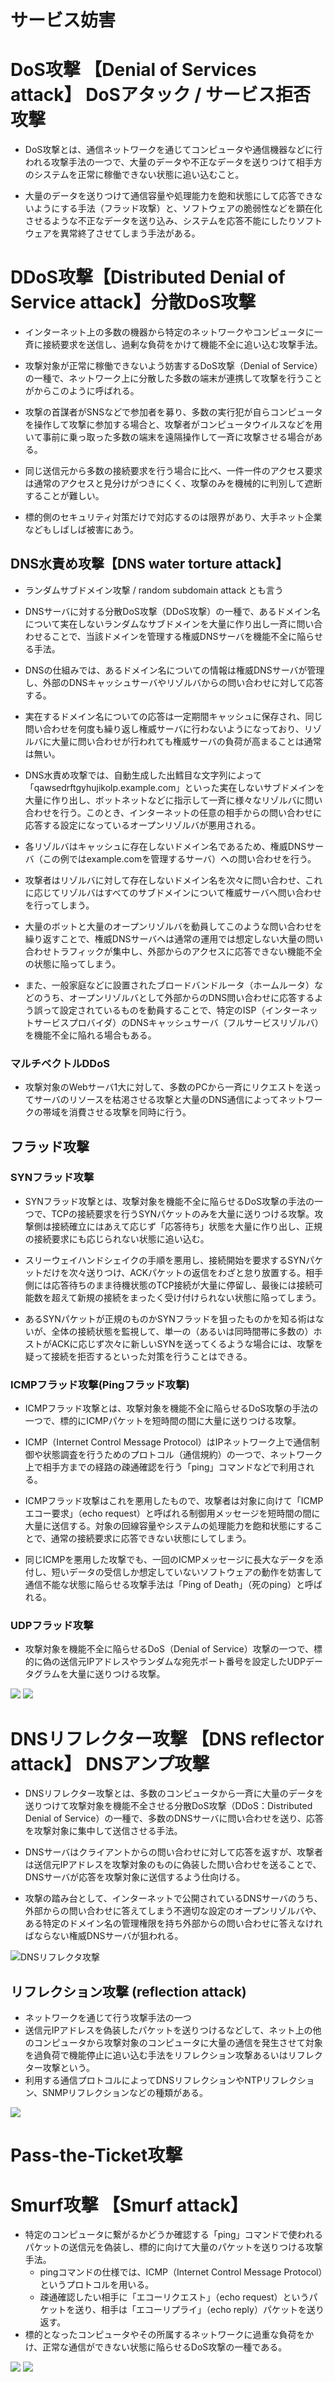 # サービス妨害
# DoS攻撃 【Denial of Services attack】 DoSアタック / サービス拒否攻撃
- DoS攻撃とは、通信ネットワークを通じてコンピュータや通信機器などに行われる攻撃手法の一つで、大量のデータや不正なデータを送りつけて相手方のシステムを正常に稼働できない状態に追い込むこと。  

- 大量のデータを送りつけて通信容量や処理能力を飽和状態にして応答できないようにする手法（フラッド攻撃）と、ソフトウェアの脆弱性などを顕在化させるような不正なデータを送り込み、システムを応答不能にしたりソフトウェアを異常終了させてしまう手法がある。


# DDoS攻撃【Distributed Denial of Service attack】分散DoS攻撃
- インターネット上の多数の機器から特定のネットワークやコンピュータに一斉に接続要求を送信し、過剰な負荷をかけて機能不全に追い込む攻撃手法。
- 攻撃対象が正常に稼働できないよう妨害するDoS攻撃（Denial of Service）の一種で、ネットワーク上に分散した多数の端末が連携して攻撃を行うことがからこのように呼ばれる。
- 攻撃の首謀者がSNSなどで参加者を募り、多数の実行犯が自らコンピュータを操作して攻撃に参加する場合と、攻撃者がコンピュータウイルスなどを用いて事前に乗っ取った多数の端末を遠隔操作して一斉に攻撃させる場合がある。

- 同じ送信元から多数の接続要求を行う場合に比べ、一件一件のアクセス要求は通常のアクセスと見分けがつきにくく、攻撃のみを機械的に判別して遮断することが難しい。
- 標的側のセキュリティ対策だけで対応するのは限界があり、大手ネット企業などもしばしば被害にあう。


## DNS水責め攻撃【DNS water torture attack】
- ランダムサブドメイン攻撃 / random subdomain attack とも言う
- DNSサーバに対する分散DoS攻撃（DDoS攻撃）の一種で、あるドメイン名について実在しないランダムなサブドメインを大量に作り出し一斉に問い合わせることで、当該ドメインを管理する権威DNSサーバを機能不全に陥らせる手法。

- DNSの仕組みでは、あるドメイン名についての情報は権威DNSサーバが管理し、外部のDNSキャッシュサーバやリゾルバからの問い合わせに対して応答する。
- 実在するドメイン名についての応答は一定期間キャッシュに保存され、同じ問い合わせを何度も繰り返し権威サーバに行わないようになっており、リゾルバに大量に問い合わせが行われても権威サーバの負荷が高まることは通常は無い。


- DNS水責め攻撃では、自動生成した出鱈目な文字列によって「qawsedrftgyhujikolp.example.com」といった実在しないサブドメインを大量に作り出し、ボットネットなどに指示して一斉に様々なリゾルバに問い合わせを行う。このとき、インターネットの任意の相手からの問い合わせに応答する設定になっているオープンリゾルバが悪用される。

- 各リゾルバはキャッシュに存在しないドメイン名であるため、権威DNSサーバ（この例ではexample.comを管理するサーバ）への問い合わせを行う。
- 攻撃者はリゾルバに対して存在しないドメイン名を次々に問い合わせ、これに応じてリゾルバはすべてのサブドメインについて権威サーバへ問い合わせを行ってしまう。

- 大量のボットと大量のオープンリゾルバを動員してこのような問い合わせを繰り返すことで、権威DNSサーバへは通常の運用では想定しない大量の問い合わせトラフィックが集中し、外部からのアクセスに応答できない機能不全の状態に陥ってしまう。

- また、一般家庭などに設置されたブロードバンドルータ（ホームルータ）などのうち、オープンリゾルバとして外部からのDNS問い合わせに応答するよう誤って設定されているものを動員することで、特定のISP（インターネットサービスプロバイダ）のDNSキャッシュサーバ（フルサービスリゾルバ）を機能不全に陥れる場合もある。


### マルチベクトルDDoS
- 攻撃対象のWebサーバ1大に対して、多数のPCから一斉にリクエストを送ってサーバのリソースを枯渇させる攻撃と大量のDNS通信によってネットワークの帯域を消費させる攻撃を同時に行う。


## フラッド攻撃
### SYNフラッド攻撃
- SYNフラッド攻撃とは、攻撃対象を機能不全に陥らせるDoS攻撃の手法の一つで、TCPの接続要求を行うSYNパケットのみを大量に送りつける攻撃。攻撃側は接続確立にはあえて応じず「応答待ち」状態を大量に作り出し、正規の接続要求にも応じられない状態に追い込む。

- スリーウェイハンドシェイクの手順を悪用し、接続開始を要求するSYNパケットだけを次々送りつけ、ACKパケットの返信をわざと怠り放置する。相手側には応答待ちのまま待機状態のTCP接続が大量に停留し、最後には接続可能数を超えて新規の接続をまったく受け付けられない状態に陥ってしまう。

- あるSYNパケットが正規のものかSYNフラッドを狙ったものかを知る術はないが、全体の接続状態を監視して、単一の（あるいは同時間帯に多数の）ホストがACKに応じず次々に新しいSYNを送ってくるような場合には、攻撃を疑って接続を拒否するといった対策を行うことはできる。

### ICMPフラッド攻撃(Pingフラッド攻撃)

- ICMPフラッド攻撃とは、攻撃対象を機能不全に陥らせるDoS攻撃の手法の一つで、標的にICMPパケットを短時間の間に大量に送りつける攻撃。

- ICMP（Internet Control Message Protocol）はIPネットワーク上で通信制御や状態調査を行うためのプロトコル（通信規約）の一つで、ネットワーク上で相手方までの経路の疎通確認を行う「ping」コマンドなどで利用される。

- ICMPフラッド攻撃はこれを悪用したもので、攻撃者は対象に向けて「ICMPエコー要求」（echo request）と呼ばれる制御用メッセージを短時間の間に大量に送信する。対象の回線容量やシステムの処理能力を飽和状態にすることで、通常の接続要求に応答できない状態にしてしまう。

- 同じICMPを悪用した攻撃でも、一回のICMPメッセージに長大なデータを添付し、短いデータの受信しか想定していないソフトウェアの動作を妨害して通信不能な状態に陥らせる攻撃手法は「Ping of Death」（死のping）と呼ばれる。

### UDPフラッド攻撃
- 攻撃対象を機能不全に陥らせるDoS（Denial of Service）攻撃の一つで、標的に偽の送信元IPアドレスやランダムな宛先ポート番号を設定したUDPデータグラムを大量に送りつける攻撃。


![](../../PICTURE/DNS/attack/flood_01.png)
![](../../PICTURE/DNS/attack/flood_02.png)



# DNSリフレクター攻撃 【DNS reflector attack】 DNSアンプ攻撃
- DNSリフレクター攻撃とは、多数のコンピュータから一斉に大量のデータを送りつけて攻撃対象を機能不全させる分散DoS攻撃（DDoS：Distributed Denial of Service）の一種で、多数のDNSサーバに問い合わせを送り、応答を攻撃対象に集中して送信させる手法。  

- DNSサーバはクライアントからの問い合わせに対して応答を返すが、攻撃者は送信元IPアドレスを攻撃対象のものに偽装した問い合わせを送ることで、DNSサーバが応答を攻撃対象に送信するよう仕向ける。  


- 攻撃の踏み台として、インターネットで公開されているDNSサーバのうち、外部からの問い合わせに答えてしまう不適切な設定のオープンリゾルバや、ある特定のドメイン名の管理権限を持ち外部からの問い合わせに答えなければならない権威DNSサーバが狙われる。  

![DNSリフレクタ攻撃](../../PICTURE/DNS/attack/reflection.png)

## リフレクション攻撃 (reflection attack)
- ネットワークを通じて行う攻撃手法の一つ
- 送信元IPアドレスを偽装したパケットを送りつけるなどして、ネット上の他のコンピュータから攻撃対象のコンピュータに大量の通信を発生させて対象を過負荷で機能停止に追い込む手法をリフレクション攻撃あるいはリフレクター攻撃という。
- 利用する通信プロトコルによってDNSリフレクションやNTPリフレクション、SNMPリフレクションなどの種類がある。

![](../../PICTURE/DNS/attack/reflection_01.png)



# Pass-the-Ticket攻撃


# Smurf攻撃 【Smurf attack】
- 特定のコンピュータに繋がるかどうか確認する「ping」コマンドで使われるパケットの送信元を偽装し、標的に向けて大量のパケットを送りつける攻撃手法。
    - pingコマンドの仕様では、ICMP（Internet Control Message Protocol）というプロトコルを用いる。
    - 疎通確認したい相手に「エコーリクエスト」（echo request）というパケットを送り、相手は「エコーリプライ」（echo reply）パケットを送り返す。
- 標的となったコンピュータやその所属するネットワークに過重な負荷をかけ、正常な通信ができない状態に陥らせるDoS攻撃の一種である。


![](../../PICTURE/DNS/attack/smurf_01.png)
![](../../PICTURE/DNS/attack/smurf_02.png)